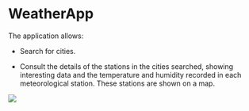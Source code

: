 # WeatherApp
The application allows:

  - Search for cities.

  - Consult the details of the stations in the cities searched, showing interesting data and the temperature and humidity recorded in each meteorological station. These stations are shown on a map.

![](https://github.com/ricocaribe/WeatherApp/blob/master/weatherapp.gif)
